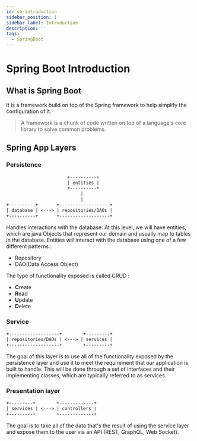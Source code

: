 ```yaml
---
id: sb-introduction
sidebar_position: 1
sidebar_label: Introduction
description: ''
tags: 
  - SpringBoot
---
```

# Spring Boot Introduction

## What is Spring Boot

It is a framework build on top of the Spring framework to help simplify the configuration of it.

> A framework is a chunk of code written on top of a language's core library to solve common problems.

## Spring App Layers

### Persistence

```txt
                       +----------+
                       | entities | 
                       +----------+ 
                            | 
                            | 
+----------+       +-------------------+
| database | <---> | repositories/DAOs |
+----------+       +-------------------+
```

Handles interactions with the database.
At this level, we will have entities, which are java Objects that represent our domain and usually map to tables in the database.
Entities will interact with the database using one of a few different patterns :

- Repository
- DAO(Data Access Object)

The type of functionality exposed is called CRUD :

- **C**reate
- **R**ead
- **U**pdate
- **D**elete

### Service

```txt
+-------------------+        +---------+
| repositories/DAOs | <---> | services |
+-------------------+        +---------+
```

The goal of this layer is to use all of the functionality exposed by the persistence layer and use it to meet the requirement that our application is built to handle.
This will be done through a set of interfaces and their implementing classes, which are typically referred to as services.

### Presentation layer

```txt
+---------+        +-------------+
| services | <---> | controllers |
+---------+        +-------------+
```

The goal is to take all of the data that's the result of using the service layer and expose them to the user via an API (REST, GraphQL, Web Socket).
